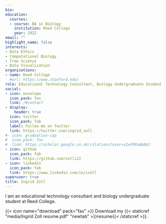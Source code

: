 ```yaml
---
bio: 
education:
  courses:
  - course: BA in Biology
    institution: Reed College
    year: 2022
email: ""
highlight_name: false
interests:
- Data Ethics
- Computational Biology
- Tree Science
- Data Visualization
organizations:
- name: Reed College
  #url: https://www.stanford.edu/
role: Educational Technology Consultant, Biology Undergraduate Student
social:
- icon: envelope
  icon_pack: fas
  link: /#contact
- display:
    header: true
  icon: twitter
  icon_pack: fab
  label: Follow me on Twitter
  link: https://twitter.com/ingrid_zoll
#- icon: graduation-cap
#  icon_pack: fas
#  link: https://scholar.google.co.uk/citations?user=sIwtMXoAAAAJ
- icon: github
  icon_pack: fab
  link: https://github.com/zolli22
- icon: linkedin
  icon_pack: fab
  link: https://www.linkedin.com/in/izoll
superuser: true
title: Ingrid Zoll
---
```


I am an educational technology consultant and biology undergraduate student at Reed College.

{{< icon name="download" pack="fas" >}} Download my {{< staticref "media/Ingrid Zoll resume.pdf" "newtab" >}}resume{{< /staticref >}}.
